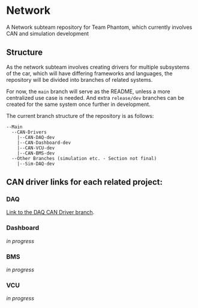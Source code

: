 # Network  
A Network subteam repository for Team Phantom, which currently involves CAN and simulation development

## Structure
As the network subteam involves creating drivers for multiple subsystems of the car, which will have differing frameworks and languages, the repository will be divided into branches of related systems.

For now, the `main` branch will serve as the README, unless a more centralized use case is needed. And extra `release/dev` branches can be created for the same system once further in development. 

The current branch structure of the repository is as follows:

    --Main
      --CAN-Drivers
        |--CAN-DAQ-dev
        |--CAN-Dashboard-dev
        |--CAN-VCU-dev
        |--CAN-BMS-dev
      --Other Branches (simulation etc. - Section not final)
        |--Sim-DAQ-dev       
    

## CAN driver links for each related project:
### DAQ
[Link to the DAQ CAN Driver branch](https://github.com/sfuphantom/network/tree/CAN-DAQ-dev).
### Dashboard
_in progress_
### BMS
_in progress_
### VCU
_in progress_
